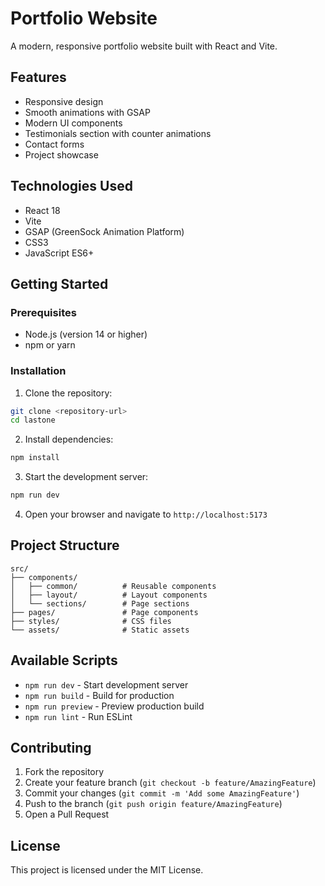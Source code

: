 # Portfolio Website

A modern, responsive portfolio website built with React and Vite.

## Features

- Responsive design
- Smooth animations with GSAP
- Modern UI components
- Testimonials section with counter animations
- Contact forms
- Project showcase

## Technologies Used

- React 18
- Vite
- GSAP (GreenSock Animation Platform)
- CSS3
- JavaScript ES6+

## Getting Started

### Prerequisites

- Node.js (version 14 or higher)
- npm or yarn

### Installation

1. Clone the repository:
```bash
git clone <repository-url>
cd lastone
```

2. Install dependencies:
```bash
npm install
```

3. Start the development server:
```bash
npm run dev
```

4. Open your browser and navigate to `http://localhost:5173`

## Project Structure

```
src/
├── components/
│   ├── common/          # Reusable components
│   ├── layout/          # Layout components
│   └── sections/        # Page sections
├── pages/               # Page components
├── styles/              # CSS files
└── assets/              # Static assets
```

## Available Scripts

- `npm run dev` - Start development server
- `npm run build` - Build for production
- `npm run preview` - Preview production build
- `npm run lint` - Run ESLint

## Contributing

1. Fork the repository
2. Create your feature branch (`git checkout -b feature/AmazingFeature`)
3. Commit your changes (`git commit -m 'Add some AmazingFeature'`)
4. Push to the branch (`git push origin feature/AmazingFeature`)
5. Open a Pull Request

## License

This project is licensed under the MIT License.